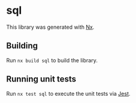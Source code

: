 # sql

This library was generated with [Nx](https://nx.dev).

## Building

Run `nx build sql` to build the library.

## Running unit tests

Run `nx test sql` to execute the unit tests via [Jest](https://jestjs.io).
